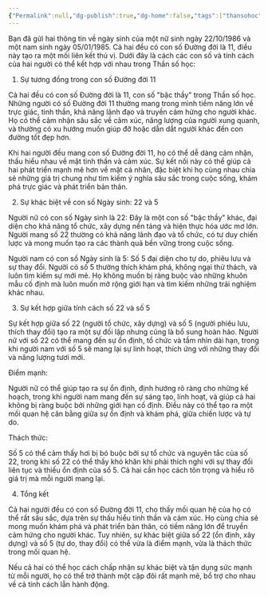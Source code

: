 ```yaml
---
{"Permalink":null,"dg-publish":true,"dg-home":false,"tags":["thansohoc"],"permalink":"/personal/than-so-hoc/than-so-hoc-ket-hop/","dgPassFrontmatter":true,"noteIcon":"","updated":"2025-01-14T22:19:47.799+07:00"}
---
```



Bạn đã gửi hai thông tin về ngày sinh của một nữ sinh ngày 22/10/1986 và một nam sinh ngày 05/01/1985. Cả hai đều có con số Đường đời là 11, điều này tạo ra một mối liên kết thú vị. Dưới đây là cách các con số và tính cách của hai người có thể kết hợp với nhau trong Thần số học:

1. Sự tương đồng trong con số Đường đời 11

Cả hai đều có con số Đường đời là 11, con số "bậc thầy" trong Thần số học. Những người có số Đường đời 11 thường mang trong mình tiềm năng lớn về trực giác, tinh thần, khả năng lãnh đạo và truyền cảm hứng cho người khác. Họ có thể cảm nhận sâu sắc về cảm xúc, năng lượng của người xung quanh, và thường có xu hướng muốn giúp đỡ hoặc dẫn dắt người khác đến con đường tốt đẹp hơn.

Khi hai người đều mang con số Đường đời 11, họ có thể dễ dàng cảm nhận, thấu hiểu nhau về mặt tinh thần và cảm xúc. Sự kết nối này có thể giúp cả hai phát triển mạnh mẽ hơn về mặt cá nhân, đặc biệt khi họ cùng nhau chia sẻ những giá trị chung như tìm kiếm ý nghĩa sâu sắc trong cuộc sống, khám phá trực giác và phát triển bản thân.

2. Sự khác biệt về con số Ngày sinh: 22 và 5

Người nữ có con số Ngày sinh là 22: Đây là một con số "bậc thầy" khác, đại diện cho khả năng tổ chức, xây dựng nền tảng và hiện thực hóa ước mơ lớn. Người mang số 22 thường có khả năng lãnh đạo và tổ chức, có tư duy chiến lược và mong muốn tạo ra các thành quả bền vững trong cuộc sống.

Người nam có con số Ngày sinh là 5: Số 5 đại diện cho tự do, phiêu lưu và sự thay đổi. Người có số 5 thường thích khám phá, không ngại thử thách, và luôn tìm kiếm sự mới mẻ. Họ không muốn bị ràng buộc vào những khuôn mẫu cố định mà luôn muốn mở rộng giới hạn và tìm kiếm những trải nghiệm khác nhau.


3. Sự kết hợp giữa tính cách số 22 và số 5

Sự kết hợp giữa số 22 (người tổ chức, xây dựng) và số 5 (người phiêu lưu, thích thay đổi) tạo ra một sự đối lập nhưng cũng là bổ sung hoàn hảo. Người nữ với số 22 có thể mang đến sự ổn định, tổ chức và tầm nhìn dài hạn, trong khi người nam với số 5 sẽ mang lại sự linh hoạt, thích ứng với những thay đổi và năng lượng tươi mới.

Điểm mạnh:

Người nữ có thể giúp tạo ra sự ổn định, định hướng rõ ràng cho những kế hoạch, trong khi người nam mang đến sự sáng tạo, linh hoạt, và giúp cả hai không bị ràng buộc bởi những giới hạn cố định. Điều này có thể tạo ra một mối quan hệ cân bằng giữa sự ổn định và khám phá, giữa chiến lược và tự do.


Thách thức:

Số 5 có thể cảm thấy hơi bị bó buộc bởi sự tổ chức và nguyên tắc của số 22, trong khi số 22 có thể thấy khó khăn khi phải thích nghi với sự thay đổi liên tục và thiếu ổn định của số 5. Cả hai cần học cách tôn trọng và hiểu rõ giá trị mà mỗi người mang lại.



4. Tổng kết

Cả hai người đều có con số Đường đời 11, cho thấy mối quan hệ của họ có thể rất sâu sắc, dựa trên sự thấu hiểu tinh thần và cảm xúc. Họ cùng chia sẻ mong muốn khám phá và phát triển bản thân, có tiềm năng lớn để truyền cảm hứng cho người khác. Tuy nhiên, sự khác biệt giữa số 22 (ổn định, xây dựng) và số 5 (tự do, thay đổi) có thể vừa là điểm mạnh, vừa là thách thức trong mối quan hệ.

Nếu cả hai có thể học cách chấp nhận sự khác biệt và tận dụng sức mạnh từ mỗi người, họ có thể trở thành một cặp đôi rất mạnh mẽ, bổ trợ cho nhau về cả tính cách lẫn hành động.

